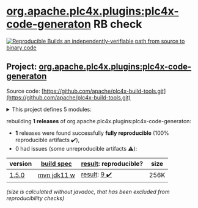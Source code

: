 [org.apache.plc4x.plugins:plc4x-code-generaton](https://search.maven.org/artifact/org.apache.plc4x.plugins/plc4x-code-generaton/) RB check
=======

[![Reproducible Builds](https://reproducible-builds.org/images/logos/rb.svg) an independently-verifiable path from source to binary code](https://reproducible-builds.org/)

## Project: [org.apache.plc4x.plugins:plc4x-code-generaton](https://search.maven.org/artifact/org.apache.plc4x.plugins/plc4x-code-generaton/)

Source code: [https://github.com/apache/plc4x-build-tools.git](https://github.com/apache/plc4x-build-tools.git)

<details><summary>This project defines 5 modules:</summary>

* [org.apache.plc4x.plugins:plc4x-code-generation-language-base](https://search.maven.org/artifact/org.apache.plc4x.plugins/plc4x-code-generation-language-base/)
* [org.apache.plc4x.plugins:plc4x-code-generation-protocol-base](https://search.maven.org/artifact/org.apache.plc4x.plugins/plc4x-code-generation-protocol-base/)
* [org.apache.plc4x.plugins:plc4x-code-generation-types-base](https://search.maven.org/artifact/org.apache.plc4x.plugins/plc4x-code-generation-types-base/)
* [org.apache.plc4x.plugins:plc4x-code-generaton](https://search.maven.org/artifact/org.apache.plc4x.plugins/plc4x-code-generaton/)
* [org.apache.plc4x.plugins:plc4x-maven-plugin](https://search.maven.org/artifact/org.apache.plc4x.plugins/plc4x-maven-plugin/)
</details>

rebuilding **1 releases** of org.apache.plc4x.plugins:plc4x-code-generaton:
- **1** releases were found successfully **fully reproducible** (100% reproducible artifacts :heavy_check_mark:),
- 0 had issues (some unreproducible artifacts :warning:):

| version | [build spec](/BUILDSPEC.md) | [result](https://reproducible-builds.org/docs/jvm/): reproducible? | size |
| -- | --------- | ------ | -- |
| [1.5.0](https://search.maven.org/artifact/org.apache.plc4x.plugins/plc4x-code-generaton/1.5.0/pom) | [mvn jdk11 w](plc4x-code-generaton-1.5.0.buildspec) | [result](plc4x-code-generaton-1.5.0.buildinfo): [9 :heavy_check_mark: ](plc4x-code-generaton-1.5.0.buildcompare) | 256K |

<i>(size is calculated without javadoc, that has been excluded from reproducibility checks)</i>
